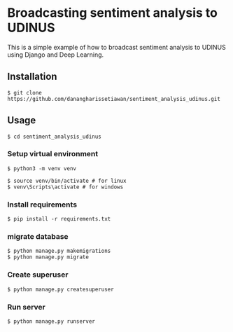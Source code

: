 # Broadcasting sentiment analysis to UDINUS

This is a simple example of how to broadcast sentiment analysis to UDINUS using Django and Deep Learning.

## Installation
```shell
$ git clone https://github.com/danangharissetiawan/sentiment_analysis_udinus.git
```

## Usage
```shell
$ cd sentiment_analysis_udinus
```

### Setup virtual environment
```shell
$ python3 -m venv venv

$ source venv/bin/activate # for linux
$ venv\Scripts\activate # for windows
```

### Install requirements
```shell
$ pip install -r requirements.txt
```

### migrate database
```shell
$ python manage.py makemigrations
$ python manage.py migrate
```

### Create superuser
```shell
$ python manage.py createsuperuser
```

### Run server
```shell
$ python manage.py runserver
```
